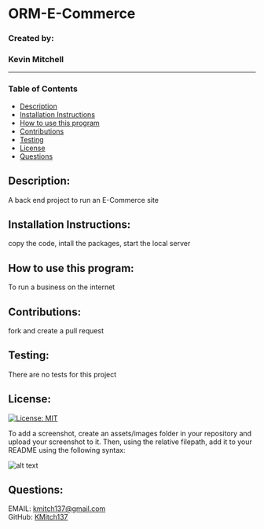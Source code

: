  


# **ORM-E-Commerce**  
### Created by:  
### Kevin Mitchell  
_________________________
### Table of Contents
  - [Description](#description)
  - [Installation Instructions](#installation-instructions)
  - [How to use this program](#how-to-use-this-program)
  - [Contributions](#contributions)
  - [Testing](#testing)
  - [License](#license)
  - [Questions](#questions)



## **Description:**  
A back end project to run an E-Commerce site  


## **Installation Instructions:**     
copy the code, intall the packages, start the local server  
  

## **How to use this program:**  
To run a business on the internet  


## **Contributions:**  
fork and create a pull request  


## **Testing:**  
There are no tests for this project  


## **License:**  
[![License: MIT](https://img.shields.io/badge/License-MIT-yellow.svg)](https://github.com/git/git-scm.com/blob/main/MIT-LICENSE.txt)



To add a screenshot, create an assets/images folder in your repository and upload your screenshot to it. Then, using the relative filepath, add it to your README using the following syntax:

   
![alt text](assets/images/screenshot.png)




## Questions:  
EMAIL: [kmitch137@gmail.com](mailto:kmitch137@gmail.com)  
GitHub: [KMitch137](https://github.com/KMitch137)
  